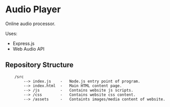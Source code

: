 # Audio Player
Online audio processor.   

Uses:  
* Express.js
* Web Audio API

## Repository Structure
```
    /src
        --> index.js    -   Node.js entry point of program.   
        --> index.html  -   Main HTML content page.  
        --> /js         -   Contains website js scripts.  
        --> /css        -   Contains website css content.  
        --> /assets     -   Containts images/media content of website.
```


